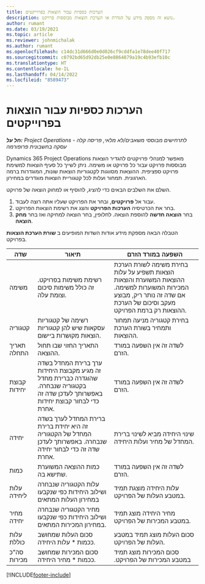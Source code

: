 ```yaml
---
title: הערכות כספיות עבור הוצאות בפרוייקטים
description: נושא זה מספק מידע על הגדרת או הערכת הוצאות מבוססות פרויקט.
author: rumant
ms.date: 03/19/2021
ms.topic: article
ms.reviewer: johnmichalak
ms.author: rumant
ms.openlocfilehash: c14dc31d666d0e0d026cf9cddfa1e78dee40f717
ms.sourcegitcommit: c0792bd65d92db25e0e8864879a19c4b93efb10c
ms.translationtype: HT
ms.contentlocale: he-IL
ms.lasthandoff: 04/14/2022
ms.locfileid: "8589473"
---
```

# <a name="financial-estimates-for-expenses-on-projects"></a>הערכות כספיות עבור הוצאות בפרוייקטים
_**חל על:** Project Operations לתרחישים מבוססי משאבים/לא מלאי, פריסה קלה - עסקה בחשבונית פרופורמה_

Dynamics 365 Project Operations מאפשר למנהלי פרויקטים להגדיר הוצאות מבוססות פרויקט עבור כל פרויקט או משימה. ניתן לשייך כל סעיף הוצאות למשימת פרויקט ספציפית. ההוצאות מסווגות לקטגוריות הוצאות שונות, המוגדרות ברמה הארגונית. תמחור ועלות לכל קטגוריית הוצאות מוגדרים במחירון. 

השלם את השלבים הבאים כדי להציג, להוסיף או למחוק הוצאה של פרויקט.

1. עבור אל **פרויקטים**, ובחר את הפרויקט שעליו אתה רוצה לעבוד.
2. בחר את הכרטיסיה **הערכות הפרויקט** והצג את רשימת הוצאות הפרויקט.
3. בחר **הוצאה חדשה** להוספת הוצאה. לחלופין, בחר הוצאה למחיקה ואז בחר **מחק הוצאה**.

הטבלה הבאה מספקת מידע אודות השדות המופיעים ב **שורת הערכת הוצאות** בפרויקט. 

| **שדה** | **תיאור** | **השפעה במורד הזרם** |
| --- | --- | --- |
| משימה | רשימת משימות בפרויקט. זה כולל משימות סיכום וצומת עלה. | בחירת משימה לשורת הערכת הוצאות תשפיע על עלות ההוצאות המשוערת והוצאות המכירות המשוערות למשימה. אם שדה זה נותר ריק, מבוצע מעקב וסיכום של הערכת ההוצאות רק ברמת הפרויקט. |
| קטגוריה | רשימה של קטגוריות עסקאות שיש להן קטגוריות הוצאות מקושרות ביישום. | בחירת קטגוריה מניעה תמחור ותמחיר בשורת הערכת ההוצאות. |
| תאריך התחלה | התאריך החזוי שבו תחול ההוצאה. | לשדה זה אין השפעה במורד הזרם. |
| קבוצת יחידות | ערך ברירת המחדל בשדה זה מגיע מקבוצת היחידות שהוגדרה כברירת מחדל בקטגוריה שנבחרה. באפשרותך לעדכן שדה זה כדי לבחור קבוצת יחידות אחרת. | לשדה זה אין השפעה במורד הזרם. |
| יחידה | ברירת המחדל לערך בשדה זה היא יחידת ברירת המחדל של הקטגוריה שנבחרה. באפשרותך לעדכן שדה זה כדי לבחור יחידה אחרת. | שינוי היחידה מביא לשינוי ברירת המחדל של מחיר ועלות היחידה. |
| כמות | כמות ההוצאה המשוערת שתישא בה. | לשדה זה אין השפעה במורד הזרם. |
| עלות ליחידה | עלות הקטגוריה שנבחרה ושילוב היחידות כפי שנקבעו במחירון העלות המתאים | עלות היחידה מוצגת תמיד במטבע העלות של הפרויקט. |
| מחיר יחידה | מחיר הקטגוריה שנבחרה ושילוב היחידות כפי שנקבעו במחירון המכירות המתאים. | מחיר היחידה מוצג תמיד במטבע המכירות של הפרויקט. |
| עלות כוללת | סכום העלות שמחושב ככמות \* עלות היחידה.| סכום העלות מוצג תמיד במטבע העלות של הפרויקט. |
| סה"כ מכירות | סכום המכירות שמחושב ככמות \* מחיר היחידה. | ‏‫סכום המכירות מוצג תמיד במטבע המכירות של הפרויקט. |


[!INCLUDE[footer-include](../includes/footer-banner.md)]
